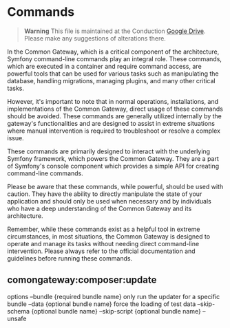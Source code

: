 # Commands

> **Warning**
> This file is maintained at the Conduction [Google Drive](https://docs.google.com/document/d/1YdklehnXuBec330zJ4xH1IXcUjrFIQJpE4vTHEX0hOs/edit). Please make any suggestions of alterations there.

In the Common Gateway, which is a critical component of the architecture, Symfony command-line commands play an integral role. These commands, which are executed in a container and require command access, are powerful tools that can be used for various tasks such as manipulating the database, handling migrations, managing plugins, and many other critical tasks.

However, it's important to note that in normal operations, installations, and implementations of the Common Gateway, direct usage of these commands should be avoided. These commands are generally utilized internally by the gateway's functionalities and are designed to assist in extreme situations where manual intervention is required to troubleshoot or resolve a complex issue.

These commands are primarily designed to interact with the underlying Symfony framework, which powers the Common Gateway. They are a part of Symfony's console component which provides a simple API for creating command-line commands.

Please be aware that these commands, while powerful, should be used with caution. They have the ability to directly manipulate the state of your application and should only be used when necessary and by individuals who have a deep understanding of the Common Gateway and its architecture.

Remember, while these commands exist as a helpful tool in extreme circumstances, in most situations, the Common Gateway is designed to operate and manage its tasks without needing direct command-line intervention. Please always refer to the official documentation and guidelines before running these commands.

## comongateway:composer:update

options
–bundle {required bundle name} only run the updater for a specific bundle
–data {optional bundle name} force the loading of test data
–skip-schema {optional bundle name}
–skip-script {optional bundle name}
–unsafe 



